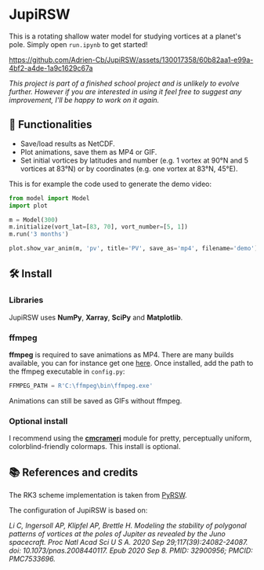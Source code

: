 # JupiRSW

This is a rotating shallow water model for studying vortices at a planet's pole.
Simply open `run.ipynb` to get started!




https://github.com/Adrien-Cb/JupiRSW/assets/130017358/60b82aa1-e99a-4bf2-a4de-1a9c1629c67a


*This project is part of a finished school project and is unlikely to evolve further. However if you are interested in using it feel free to suggest any improvement, I'll be happy to work on it again.*


## 🔎 Functionalities

- Save/load results as NetCDF.
- Plot animations, save them as MP4 or GIF.
- Set initial vortices by latitudes and number (e.g. 1 vortex at 90°N and 5 vortices at 83°N) or by coordinates (e.g. one vortex at 83°N, 45°E).

This is for example the code used to generate the demo video:
```python
from model import Model
import plot

m = Model(300)
m.initialize(vort_lat=[83, 70], vort_number=[5, 1])
m.run('3 months')

plot.show_var_anim(m, 'pv', title='PV', save_as='mp4', filename='demo')
```


## 🛠 Install

### Libraries 

JupiRSW uses **NumPy**, **Xarray**, **SciPy** and **Matplotlib**. 

### ffmpeg

**ffmpeg** is required to save animations as MP4. 
There are many builds available, you can for instance get one [here](https://www.gyan.dev/ffmpeg/builds/).
Once installed, add the path to the ffmpeg executable in `config.py`:
```python
FFMPEG_PATH = R'C:\ffmpeg\bin\ffmpeg.exe'
```
Animations can still be saved as GIFs without ffmpeg.

### Optional install

I recommend using the [**cmcrameri**](https://pypi.org/project/cmcrameri/) module for pretty, perceptually uniform, colorblind-friendly colormaps. 
This install is optional.


## 📚 References and credits

The RK3 scheme implementation is taken from [PyRSW](https://github.com/pvthinker/pyRSW).

The configuration of JupiRSW is based on:

*Li C, Ingersoll AP, Klipfel AP, Brettle H. Modeling the stability of polygonal patterns of vortices at the poles of Jupiter as revealed by the Juno spacecraft. Proc Natl Acad Sci U S A. 2020 Sep 29;117(39):24082-24087. doi: 10.1073/pnas.2008440117. Epub 2020 Sep 8. PMID: 32900956; PMCID: PMC7533696.*

